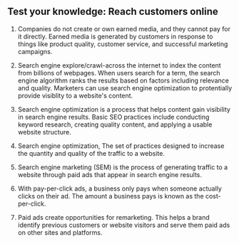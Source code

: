 ## Test your knowledge: Reach customers online

1. Companies do not create or own earned media, and they cannot pay for it directly. Earned media is generated by customers in response to things like product quality, customer service, and successful marketing campaigns.

2. Search engine explore/crawl-across the internet to index the content from billions of webpages. When users search for a term, the search engine algorithm ranks the results based on factors including relevance and quality. Marketers can use search engine optimization to protentially provide visiblity to a website's content.

3. Search engine optimization is a process that helps content gain visibility in search engine results. Basic SEO practices include conducting keyword research, creating quality content, and applying a usable website structure.

4. Search engine optimization, The set of practices designed to increase the quantity and quality of the traffic to a website.

5. Search engine marketing (SEM) is the process of generating traffic to a website through paid ads that appear in search engine results.

6. With pay-per-click ads, a business only pays when someone actually clicks on their ad. The amount a business pays is known as the cost-per-click.

7. Paid ads create opportunities for remarketing. This helps a brand identify previous customers or website visitors and serve them paid ads on other sites and platforms.